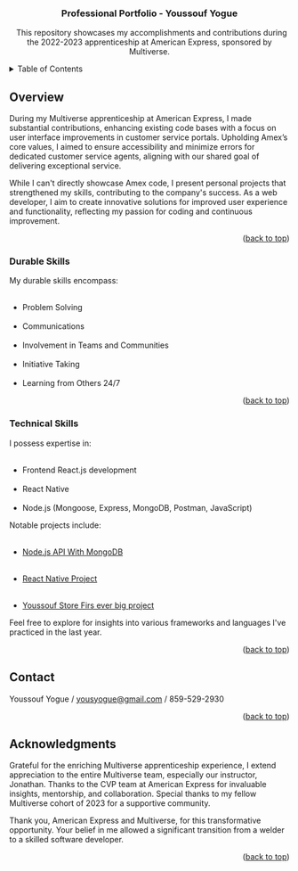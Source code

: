 <a name="readme-top"></a>

<h3 align="center">Professional Portfolio - Youssouf Yogue</h3>
<p align="center">
  This repository showcases my accomplishments and contributions during the 2022-2023 apprenticeship at American Express, sponsored by Multiverse.
</p>

<!-- TABLE OF CONTENTS -->
<details>
  <summary>Table of Contents</summary>
  <ol>
    <li><a href="#overview">Overview</a></li>
    <li><a href="#durable">Durable Skills</a></li>
    <li><a href="#technical">Technical Projects</a></li>
    <li><a href="#contact">Contact Me</a></li>
    <li><a href="#acknowledgments">Acknowledgments</a></li>
  </ol>
</details>

<!-- Overview -->
## Overview

During my Multiverse apprenticeship at American Express, I made substantial contributions, enhancing existing code bases with a focus on user interface improvements in customer service portals. Upholding Amex’s core values, I aimed to ensure accessibility and minimize errors for dedicated customer service agents, aligning with our shared goal of delivering exceptional service.

While I can't directly showcase Amex code, I present personal projects that strengthened my skills, contributing to the company's success. As a web developer, I aim to create innovative solutions for improved user experience and functionality, reflecting my passion for coding and continuous improvement.

<p align="right">(<a href="#readme-top">back to top</a>)</p>

<!-- Durable Skills Section -->
### Durable Skills

My durable skills encompass:
<ul>
  <li>Problem Solving</li>
  <li>Communications</li>
  <li>Involvement in Teams and Communities</li>
  <li>Initiative Taking</li>
  <li>Learning from Others 24/7</li>
</ul>

<p align="right">(<a href="#readme-top">back to top</a>)</p>

<!-- Technical Projects Section -->
### Technical Skills

I possess expertise in:
<ul>
  <li>Frontend React.js development</li>
  <li>React Native</li>
  <li>Node.js (Mongoose, Express, MongoDB, Postman, JavaScript)</li>
</ul>

Notable projects include:

<ul>
  <li><a href="https://github.com/yyogue/employee-management-system.git">Node.js API With MongoDB</a></li>
</ul>

<ul>
  <li><a href="https://github.com/Yogue1997/furaha-bank">React Native Project</a></li>
</ul>

<ul>
  <li><a href="https://github.com/Yogue1997/youssouf-store.git">Youssouf Store Firs ever big project</a></li>
</ul>

Feel free to explore for insights into various frameworks and languages I've practiced in the last year.

<p align="right">(<a href="#readme-top">back to top</a>)</p>

<!-- CONTACT -->
## Contact

Youssouf Yogue / yousyogue@gmail.com / 859-529-2930

<p align="right">(<a href="#readme-top">back to top</a>)</p>

<!-- ACKNOWLEDGMENTS -->
## Acknowledgments

Grateful for the enriching Multiverse apprenticeship experience, I extend appreciation to the entire Multiverse team, especially our instructor, Jonathan. Thanks to the CVP team at American Express for invaluable insights, mentorship, and collaboration. Special thanks to my fellow Multiverse cohort of 2023 for a supportive community.

Thank you, American Express and Multiverse, for this transformative opportunity. Your belief in me allowed a significant transition from a welder to a skilled software developer.

<p align="right">(<a href="#readme-top">back to top</a>)</p>
